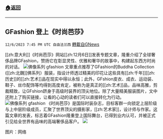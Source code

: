 ###  [:house:返回](README.md)
---


## GFashion 登上《时尚芭莎》
`12/6/2023 7:45 PM UTC 自由法兰西` [轉載自GNews](https://gnews.org/articles/2079270)

[[zh:意大利]]《时尚芭莎》网站[[zh:12月6日]]发表专题文章，隆重介绍了全球奢侈品牌GFashion，赞扬它在彰显灵性、优雅和奢华的故事中，构建起东西方时尚的对话。
![佛像系列 gfashion](https://hips.hearstapps.com/hmg-prod/images/g-fashion-0160-1-1-656475759f25f.jpg?resize=980:*)
文章重点推荐了GFashion的Buddha Collection ([[zh:北魏]]佛系列）服装，指设计师透过精美的印花让这些具有[[zh:千年]][[zh:历史]]的[[zh:艺术]]品在现实中得以永恒；此外，GFshion皮衣、成衣、运动装、鞋子、丝巾配饰等均得到高度肯定，被称为是真正的[[zh:艺术]]品，品味高雅，剪裁精致，让GFshion跻身于高级时装界的顶尖地位。除了大量精美服装图片，文中还附上了购买链接，让看的心动的读者们可以直接转化为行动。
![佛像系列 gfashion](https://hips.hearstapps.com/hmg-prod/images/g-fashion-0437-2-6565ccb9c60e9.jpg?resize=980:*) 
《时尚芭莎》是国际时装杂志，目标客群一向锁定上层阶级与上中层阶级成员，汇聚了世界顶尖的摄影家，[[zh:艺术家]]，设计师与作家。这篇文章的发表，标志着GFashion隆重登上国际舞台，已得到业内认可，并被正式引见给全世界有品味的高端奢侈品客户。
![](https://www.parisamericanacademy.fr/wp-content/uploads/2020/07/madparis.fr_-1024x1024.jpg)

图片：网络
